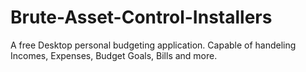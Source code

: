# Brute-Asset-Control-Installers
A free Desktop personal budgeting application. Capable of handeling Incomes, Expenses, Budget Goals, Bills and more.
